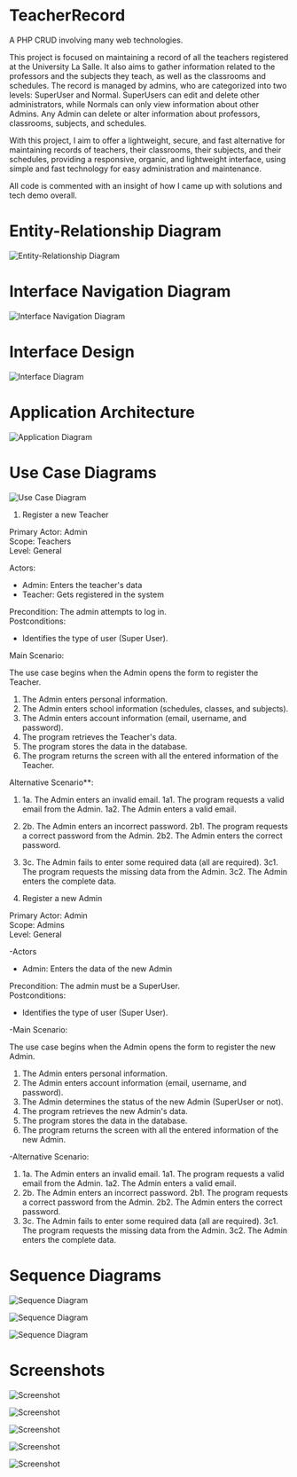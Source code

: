 # TeacherRecord
A PHP CRUD involving many web technologies.

This project is focused on maintaining a record of all the teachers registered at the University La Salle. It also aims to gather information related to the professors and the subjects they teach, as well as the classrooms and schedules. The record is managed by admins, who are categorized into two levels: SuperUser and Normal. SuperUsers can edit and delete other administrators, while Normals can only view information about other Admins. Any Admin can delete or alter information about professors, classrooms, subjects, and schedules.

With this project, I aim to offer a lightweight, secure, and fast alternative for maintaining records of teachers, their classrooms, their subjects, and their schedules, providing a responsive, organic, and lightweight interface, using simple and fast technology for easy administration and maintenance.

All code is commented with an insight of how I came up with solutions and tech demo overall.

# Entity-Relationship Diagram

![Entity-Relationship Diagram](./readmedata/entitydiagram.png)

# Interface Navigation Diagram

![Interface Navigation Diagram](./readmedata/navDiagram.png)

# Interface Design

![Interface Diagram](./readmedata/viewDiagram.png)

# Application Architecture

![Application Diagram](./readmedata/appArq.png)

# Use Case Diagrams

![Use Case Diagram](./readmedata/UseCaselvl1.png)

1. Register a new Teacher

Primary Actor: Admin  
Scope: Teachers  
Level: General  

Actors:  
- Admin: Enters the teacher's data  
- Teacher: Gets registered in the system  

Precondition: The admin attempts to log in.  
Postconditions:  
- Identifies the type of user (Super User).

Main Scenario:

The use case begins when the Admin opens the form to register the Teacher.

1. The Admin enters personal information.
2. The Admin enters school information (schedules, classes, and subjects).
3. The Admin enters account information (email, username, and password).
4. The program retrieves the Teacher's data.
5. The program stores the data in the database.
6. The program returns the screen with all the entered information of the Teacher.

Alternative Scenario**:

1. 1a. The Admin enters an invalid email.
   1a1. The program requests a valid email from the Admin.
   1a2. The Admin enters a valid email.
2. 2b. The Admin enters an incorrect password.
   2b1. The program requests a correct password from the Admin.
   2b2. The Admin enters the correct password.
3. 3c. The Admin fails to enter some required data (all are required).
   3c1. The program requests the missing data from the Admin.
   3c2. The Admin enters the complete data.

2. Register a new Admin

Primary Actor: Admin  
Scope: Admins  
Level: General  

-Actors  
- Admin: Enters the data of the new Admin  

Precondition: The admin must be a SuperUser.  
Postconditions:  
- Identifies the type of user (Super User).

-Main Scenario:

The use case begins when the Admin opens the form to register the new Admin.

1. The Admin enters personal information.
2. The Admin enters account information (email, username, and password).
3. The Admin determines the status of the new Admin (SuperUser or not).
4. The program retrieves the new Admin's data.
5. The program stores the data in the database.
6. The program returns the screen with all the entered information of the new Admin.

-Alternative Scenario:

1. 1a. The Admin enters an invalid email.
   1a1. The program requests a valid email from the Admin.
   1a2. The Admin enters a valid email.
2. 2b. The Admin enters an incorrect password.
   2b1. The program requests a correct password from the Admin.
   2b2. The Admin enters the correct password.
3. 3c. The Admin fails to enter some required data (all are required).
   3c1. The program requests the missing data from the Admin.
   3c2. The Admin enters the complete data.


# Sequence Diagrams

![Sequence Diagram](./readmedata/seqDiag1.png)

![Sequence Diagram](./readmedata/seqDiag2.png)

![Sequence Diagram](./readmedata/seqDiag3.png)

# Screenshots

![Screenshot](./readmedata/1.png)

![Screenshot](./readmedata/2.png)

![Screenshot](./readmedata/3.png)

![Screenshot](./readmedata/4.png)

![Screenshot](./readmedata/5.png)
